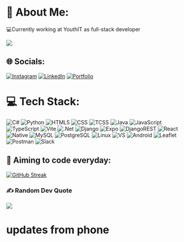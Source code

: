 # 💫 About Me:
💻Currently working at YouthIT as full-stack developer

<img src="https://giffiles.alphacoders.com/222/222022.gif"/>

## 🌐 Socials:
[![Instagram](https://img.shields.io/badge/Instagram-E4405F?style=for-the-badge&logo=instagram&logoColor=white)](https://instagram.com/pramesh_404) [![LinkedIn](https://img.shields.io/badge/LinkedIn-0077B5?style=for-the-badge&logo=linkedin&logoColor=white)](https://www.linkedin.com/in/pramesh-katuwal-a27988265/) 
[![Portfolio](https://img.shields.io/badge/portfolio-000000?style=for-the-badge&logo=vercel&logoColor=white)](https://prameshk7.vercel.app) 

# 💻 Tech Stack:
![C#](https://img.shields.io/badge/c%23-%23239120.svg?style=for-the-badge&logo=csharp&logoColor=white) ![Python](https://img.shields.io/badge/python-3670A0?style=for-the-badge&logo=python&logoColor=ffdd54) ![HTML5](https://img.shields.io/badge/html5-%23E34F26.svg?style=for-the-badge&logo=html5&logoColor=white) ![CSS](https://img.shields.io/badge/CSS3-1572B6?style=for-the-badge&logo=css3&logoColor=white) ![TCSS](https://img.shields.io/badge/Tailwind_CSS-38B2AC?style=for-the-badge&logo=tailwind-css&logoColor=white) ![Java](https://img.shields.io/badge/java-%23ED8B00.svg?style=for-the-badge&logo=openjdk&logoColor=white) ![JavaScript](https://img.shields.io/badge/javascript-%23323330.svg?style=for-the-badge&logo=javascript&logoColor=%23F7DF1E) ![TypeScript](https://img.shields.io/badge/TypeScript-007ACC?style=for-the-badge&logo=typescript&logoColor=white) 
![Vite](https://img.shields.io/badge/Vite-B73BFE?style=for-the-badge&logo=vite&logoColor=FFD62E) ![.Net](https://img.shields.io/badge/.NET-5C2D91?style=for-the-badge&logo=.net&logoColor=white) ![Django](https://img.shields.io/badge/Django-092E20?style=for-the-badge&logo=django&logoColor=green) ![Expo](https://img.shields.io/badge/expo-1C1E24?style=for-the-badge&logo=expo&logoColor=#D04A37) ![DjangoREST](https://img.shields.io/badge/DJANGO-REST-ff1709?style=for-the-badge&logo=django&logoColor=white&color=ff1709&labelColor=gray) ![React](https://img.shields.io/badge/react-%2320232a.svg?style=for-the-badge&logo=react&logoColor=%2361DAFB) ![Native](https://img.shields.io/badge/React_Native-20232A?style=for-the-badge&logo=react&logoColor=61DAFB) ![MySQL](https://img.shields.io/badge/mysql-4479A1.svg?style=for-the-badge&logo=mysql&logoColor=white) ![PostgreSQL](	https://img.shields.io/badge/PostgreSQL-green?style=for-the-badge) ![Linux](https://img.shields.io/badge/Fedora-51A2DA?style=for-the-badge&logo=fedora&logoColor=white) ![VS](https://img.shields.io/badge/Visual_Studio_Code-0078D4?style=for-the-badge&logo=visual%20studio%20code&logoColor=white) ![Android](https://img.shields.io/badge/Android_Studio-3DDC84?style=for-the-badge&logo=android-studio&logoColor=white) ![Leaflet](https://img.shields.io/badge/Leaflet-199900?style=for-the-badge&logo=Leaflet&logoColor=white) ![Postman](https://img.shields.io/badge/Postman-FF6C37?style=for-the-badge&logo=postman&logoColor=white) ![Slack](https://img.shields.io/badge/Slack-4A154B?style=for-the-badge&logo=slack&logoColor=white)

## 🦾 Aiming to code everyday:
[![GitHub Streak](https://github-readme-streak-stats.herokuapp.com?user=prameshk7&theme=buefy-dark)](https://git.io/streak-stats)

### ✍️ Random Dev Quote
![](https://quotes-github-readme.vercel.app/api?type=horizontal&theme=radical)

# updates from phone
